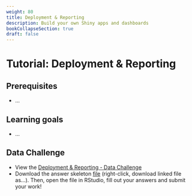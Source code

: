 ```yaml
---
weight: 80
title: Deployment & Reporting
description: Build your own Shiny apps and dashboards
bookCollapseSection: true
draft: false
---
```


# Tutorial: Deployment & Reporting

## Prerequisites
* ...


## Learning goals
* ...


## Data Challenge
- View the [Deployment & Reporting - Data Challenge](deployment-reporting.html)
- Download the answer skeleton [file](deployment-reporting-skeleton.R) (right-click, download linked file as...). Then, open the file in RStudio, fill out your answers and submit your work!
